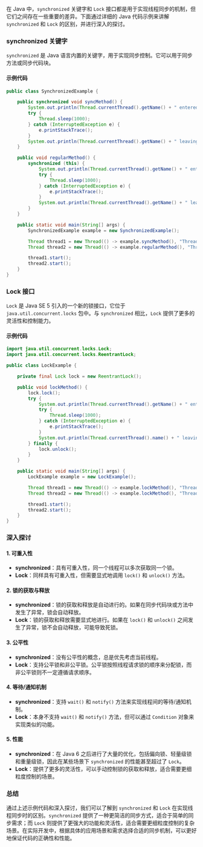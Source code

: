 在 Java 中，`synchronized` 关键字和 `Lock` 接口都是用于实现线程同步的机制，但它们之间存在一些重要的差异。下面通过详细的 Java 代码示例来讲解 `synchronized` 和 `Lock` 的区别，并进行深入的探讨。

### synchronized 关键字

`synchronized` 是 Java 语言内置的关键字，用于实现同步控制。它可以用于同步方法或同步代码块。

#### 示例代码

```java
public class SynchronizedExample {

    public synchronized void syncMethod() {
        System.out.println(Thread.currentThread().getName() + " entered syncMethod");
        try {
            Thread.sleep(1000);
        } catch (InterruptedException e) {
            e.printStackTrace();
        }
        System.out.println(Thread.currentThread().getName() + " leaving syncMethod");
    }

    public void regularMethod() {
        synchronized (this) {
            System.out.println(Thread.currentThread().getName() + " entered synchronized block");
            try {
                Thread.sleep(1000);
            } catch (InterruptedException e) {
                e.printStackTrace();
            }
            System.out.println(Thread.currentThread().getName() + " leaving synchronized block");
        }
    }

    public static void main(String[] args) {
        SynchronizedExample example = new SynchronizedExample();

        Thread thread1 = new Thread(() -> example.syncMethod(), "Thread1");
        Thread thread2 = new Thread(() -> example.regularMethod(), "Thread2");

        thread1.start();
        thread2.start();
    }
}
```

### Lock 接口

`Lock` 是 Java SE 5 引入的一个新的锁接口，它位于 `java.util.concurrent.locks` 包中。与 `synchronized` 相比，`Lock` 提供了更多的灵活性和控制能力。

#### 示例代码

```java
import java.util.concurrent.locks.Lock;
import java.util.concurrent.locks.ReentrantLock;

public class LockExample {

    private final Lock lock = new ReentrantLock();

    public void lockMethod() {
        lock.lock();
        try {
            System.out.println(Thread.currentThread().getName() + " entered lockMethod");
            try {
                Thread.sleep(1000);
            } catch (InterruptedException e) {
                e.printStackTrace();
            }
            System.out.println(Thread.currentThread().name() + " leaving lockMethod");
        } finally {
            lock.unlock();
        }
    }

    public static void main(String[] args) {
        LockExample example = new LockExample();

        Thread thread1 = new Thread(() -> example.lockMethod(), "Thread1");
        Thread thread2 = new Thread(() -> example.lockMethod(), "Thread2");

        thread1.start();
        thread2.start();
    }
}
```

### 深入探讨

#### 1. **可重入性**

- **synchronized**：具有可重入性，同一个线程可以多次获取同一个锁。
- **Lock**：同样具有可重入性，但需要显式地调用 `lock()` 和 `unlock()` 方法。

#### 2. **锁的获取与释放**

- **synchronized**：锁的获取和释放是自动进行的。如果在同步代码块或方法中发生了异常，锁会自动释放。
- **Lock**：锁的获取和释放需要显式地进行。如果在 `lock()` 和 `unlock()` 之间发生了异常，锁不会自动释放，可能导致死锁。

#### 3. **公平性**

- **synchronized**：没有公平性的概念，总是优先考虑当前线程。
- **Lock**：支持公平锁和非公平锁。公平锁按照线程请求锁的顺序来分配锁，而非公平锁则不一定遵循请求顺序。

#### 4. **等待/通知机制**

- **synchronized**：支持 `wait()` 和 `notify()` 方法来实现线程间的等待/通知机制。
- **Lock**：本身不支持 `wait()` 和 `notify()` 方法，但可以通过 `Condition` 对象来实现类似的功能。

#### 5. **性能**

- **synchronized**：在 Java 6 之后进行了大量的优化，包括偏向锁、轻量级锁和重量级锁，因此在某些场景下 `synchronized` 的性能甚至超过了 `Lock`。
- **Lock**：提供了更多的灵活性，可以手动控制锁的获取和释放，适合需要更细粒度控制的场景。

### 总结

通过上述示例代码和深入探讨，我们可以了解到 `synchronized` 和 `Lock` 在实现线程同步时的区别。`synchronized` 提供了一种更简洁的同步方式，适合于简单的同步需求；而 `Lock` 则提供了更强大的功能和灵活性，适合需要更细粒度控制的复杂场景。在实际开发中，根据具体的应用场景和需求选择合适的同步机制，可以更好地保证代码的正确性和性能。
